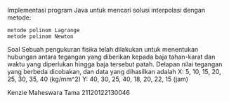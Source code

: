 Implementasi program Java untuk mencari solusi interpolasi dengan metode:

    metode polinom Lagrange
    metode polinom Newton


Soal
Sebuah pengukuran fisika telah dilakukan untuk menentukan hubungan antara tegangan yang diberikan kepada baja tahan-karat dan waktu yang diperlukan hingga baja tersebut patah. Delapan nilai tegangan yang berbeda dicobakan, dan data yang dihasilkan adalah
X: 5, 10, 15, 20, 25, 30, 35, 40 (kg/mm^2)
Y: 40, 30, 25, 40, 18, 20, 22, 15 (jam)

Kenzie Maheswara Tama 21120122130046
